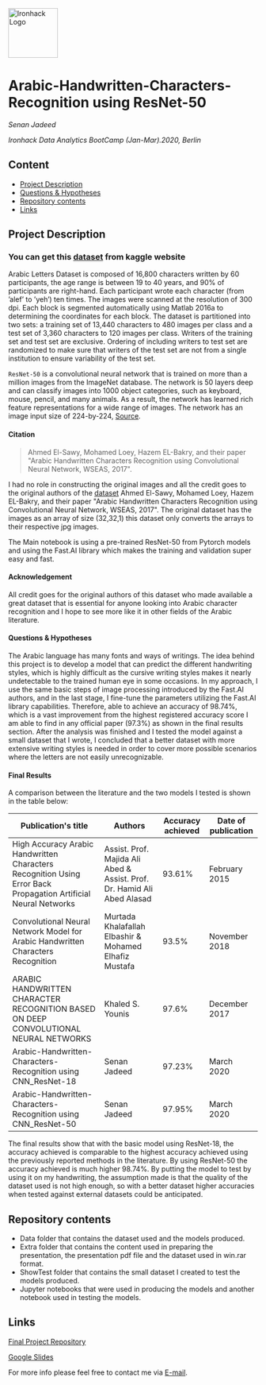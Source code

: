 <img src="https://bit.ly/2VnXWr2" alt="Ironhack Logo" width="100"/>

# Arabic-Handwritten-Characters-Recognition using ResNet-50

*Senan Jadeed*

*Ironhack Data Analytics BootCamp (Jan-Mar).2020, Berlin*

## Content

- [Project Description](#project-description)
- [Questions & Hypotheses](#questions-hypotheses)
- [Repository contents](#Repository-contents)
- [Links](#links)

## Project Description

### You can get this [dataset](https://www.kaggle.com/rashwan/arabic-chars-mnist) from kaggle website

Arabic Letters Dataset is composed of 16,800 characters written by 60 participants, the age range is between 19 to 40 years, and 90% of participants are right-hand. Each participant wrote each character (from ’alef’ to ’yeh’) ten times. The images were scanned at the resolution of 300 dpi. Each block is segmented automatically using Matlab 2016a to determining the coordinates for each block. The dataset is partitioned into two sets: a training set of 13,440 characters to 480 images per class and a test set of 3,360 characters to 120 images per class. Writers of the training set and test set are exclusive. Ordering of including writers to test set are randomized to make sure that writers of the test set are not from a single institution to ensure variability of the test set.

`ResNet-50` is a convolutional neural network that is trained on more than a million images from the ImageNet database. The network is 50 layers deep and can classify images into 1000 object categories, such as keyboard, mouse, pencil, and many animals. As a result, the network has learned rich feature representations for a wide range of images. The network has an image input size of 224-by-224, [Source](https://www.mathworks.com/help/deeplearning/ref/resnet50.html).

#### Citation
> Ahmed El-Sawy, Mohamed Loey, Hazem EL-Bakry, and their paper "Arabic Handwritten Characters Recognition using Convolutional Neural Network, WSEAS, 2017".

I had no role in constructing the original images and all the credit goes to the original authors of the [dataset](https://www.kaggle.com/mloey1/ahcd1/home) Ahmed El-Sawy, Mohamed Loey, Hazem EL-Bakry, and their paper "Arabic Handwritten Characters Recognition using Convolutional Neural Network, WSEAS, 2017". The original dataset has the images as an array of size (32,32,1) this dataset only converts the arrays to their respective jpg images.

The Main notebook is using a pre-trained ResNet-50 from Pytorch models and using the Fast.AI library which makes the training and validation super easy and fast.

#### Acknowledgement

All credit goes for the original authors of this dataset who made available a great dataset that is essential for anyone looking into Arabic character recognition and I hope to see more like it in other fields of the Arabic literature.

#### Questions & Hypotheses

The Arabic language has many fonts and ways of writings. The idea behind this project is to develop a model that can predict the different handwriting styles, which is highly difficult as the cursive writing styles makes it nearly undetectable to the trained human eye in some occasions.
In my approach, I use the same basic steps of image processing introduced by the Fast.AI authors, and in the last stage, I fine-tune the parameters utilizing the Fast.AI library capabilities. Therefore, able to achieve an accuracy of 98.74%, which is a vast improvement from the highest registered accuracy score I am able to find in any official paper (97.3%) as shown in the final results section.
After the analysis was finished and I tested the model against a small dataset that I wrote, I concluded that a better dataset with more extensive writing styles is needed in order to cover more possible scenarios where the letters are not easily unrecognizable.

#### Final Results

A comparison between the literature and the two models I tested is shown in the table below:

| Publication's title|Authors|Accuracy achieved|Date of publication |
|--------------------|------|----------------|--------------------|
|High Accuracy Arabic Handwritten Characters Recognition Using Error Back Propagation Artificial Neural Networks|Assist. Prof. Majida Ali Abed & Assist. Prof. Dr. Hamid Ali Abed Alasad|93.61%|February 2015|
| Convolutional Neural Network Model for Arabic Handwritten Characters Recognition|Murtada Khalafallah Elbashir & Mohamed Elhafiz Mustafa|93.5% | November 2018 |
| ARABIC HANDWRITTEN CHARACTER RECOGNITION BASED ON DEEP CONVOLUTIONAL NEURAL NETWORKS | Khaled S. Younis | 97.6% | December 2017 |
| Arabic-Handwritten-Characters-Recognition using CNN_ResNet-18 | Senan Jadeed | 97.23% | March 2020 |
| Arabic-Handwritten-Characters-Recognition using CNN_ResNet-50 | Senan Jadeed | 97.95% | March 2020 |

The final results show that with the basic model using ResNet-18, the accuracy achieved is comparable to the highest accuracy achieved using the previously reported methods in the literature.
By using ResNet-50 the accuracy achieved is much higher 98.74%. By putting the model to test by using it on my handwriting, the assumption made is that the quality of the dataset used is not high enough, so with a better dataset higher accuracies when tested against external datasets could be anticipated.

## Repository contents

- Data folder that contains the dataset used and the models produced.
- Extra folder that contains the content used in preparing the presentation, the presentation pdf file and the dataset used in win.rar format.
- ShowTest folder that contains the small dataset I created to test the models produced.
- Jupyter notebooks that were used in producing the models and another notebook used in testing the models.

## Links

[Final Project Repository](https://github.com/Senonino/Final_Project)

[Google Slides](https://github.com/Senonino/Final_Project/blob/master/Extras/Arabic%20Handwritten%20Recognition%20Presentation.pdf)

For more info please feel free to contact me via [E-mail](eng.jadeed@gmail.com).
